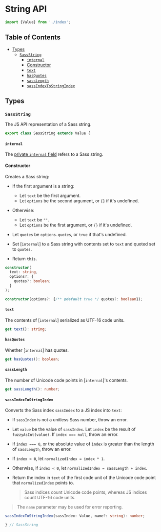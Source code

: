 # String API

```ts
import {Value} from './index';
```

## Table of Contents

* [Types](#types)
  * [`SassString`](#sassstring)
    * [`internal`](#internal)
    * [Constructor](#constructor)
    * [`text`](#text)
    * [`hasQuotes`](#hasquotes)
    * [`sassLength`](#sasslength)
    * [`sassIndexToStringIndex`](#sassindextostringindex)

## Types

### `SassString`

The JS API representation of a Sass string.

```ts
export class SassString extends Value {
```

#### `internal`

The [private `internal` field] refers to a Sass string.

[private `internal` field]: index.d.ts.md#internal

#### Constructor

Creates a Sass string:

* If the first argument is a string:
  * Let `text` be the first argument.
  * Let `options` be the second argument, or `{}` if it's undefined.

* Otherwise:
  * Let `text` be `""`.
  * Let `options` be the first argument, or `{}` if it's undefined.

* Let `quotes` be `options.quotes`, or `true` if that's undefined.

* Set [`internal`] to a Sass string with contents set to `text` and quoted set
  to `quotes`.

* Return `this`.

```ts
constructor(
  text: string,
  options?: {
    quotes?: boolean;
  }
);

constructor(options?: {/** @default true */ quotes?: boolean});
```

#### `text`

The contents of [`internal`] serialized as UTF-16 code units.

```ts
get text(): string;
```

#### `hasQuotes`

Whether [`internal`] has quotes.

```ts
get hasQuotes(): boolean;
```

#### `sassLength`

The number of Unicode code points in [`internal`]'s contents.

```ts
get sassLength(): number;
```

#### `sassIndexToStringIndex`

Converts the Sass index `sassIndex` to a JS index into `text`:

* If `sassIndex` is not a unitless Sass number, throw an error.

* Let `value` be the value of `sassIndex`. Let `index` be the result of
  `fuzzyAsInt(value)`. If `index === null`, throw an error.

* If `index === 0`, or the absolute value of `index` is greater than the length
  of `sassLength`, throw an error.

* If `index > 0`, let `normalizedIndex = index * 1`.
* Otherwise, if `index < 0`, let `normalizedIndex = sassLength + index`.

* Return the index in `text` of the first code unit of the Unicode code point
  that `normalizedIndex` points to.

  > Sass indices count Unicode code points, whereas JS indices count UTF-16 code
  > units.

> The `name` parameter may be used for error reporting.

```ts
sassIndexToStringIndex(sassIndex: Value, name?: string): number;
```

```ts
} // SassString
```
